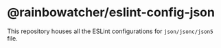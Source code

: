 # @rainbowatcher/eslint-config-json

This repository houses all the ESLint configurations for `json/jsonc/json5` file.
